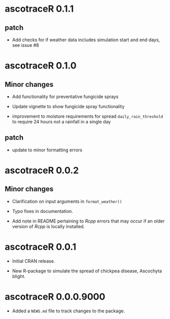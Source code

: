 # ascotraceR 0.1.1
## patch  

* Add checks for if weather data includes simulation start and end days, 
see issue #8

# ascotraceR 0.1.0
## Minor changes  

* Add functionality for preventative fungicide sprays

* Update vignette to show fungicide spray functionality

* improvement to moisture requirements for spread `daily_rain_threshold` to require
24 hours not a rainfall in a single day

## patch  

* update to minor formatting errors

# ascotraceR 0.0.2
## Minor changes

* Clarification on input arguments in `format_weather()`

* Typo fixes in documentation.

* Add note in README pertaining to _Rcpp_ errors that may occur if an older version of _Rcpp_ is locally installed.

# ascotraceR 0.0.1

* Initial CRAN release.

* New R-package to simulate the spread of chickpea disease, Ascochyta blight.

# ascotraceR 0.0.0.9000

* Added a `NEWS.md` file to track changes to the package.
